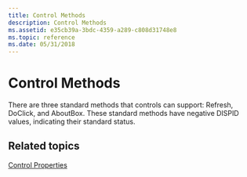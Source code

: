 ```yaml
---
title: Control Methods
description: Control Methods
ms.assetid: e35cb39a-3bdc-4359-a289-c808d31748e8
ms.topic: reference
ms.date: 05/31/2018
---
```


# Control Methods

There are three standard methods that controls can support: Refresh, DoClick, and AboutBox. These standard methods have negative DISPID values, indicating their standard status.

## Related topics

<dl> <dt>

[Control Properties](control-properties.md)
</dt> </dl>

 

 





